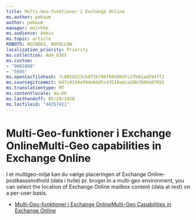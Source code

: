 ```yaml
---
title: Multi-Geo-funktioner i Exchange Online
ms.author: pebaum
author: pebaum
manager: mnirkhe
ms.audience: Admin
ms.topic: article
ROBOTS: NOINDEX, NOFOLLOW
localization_priority: Priority
ms.collection: Adm_O365
ms.custom:
- "9001088"
- "5695"
ms.openlocfilehash: 7c002b523cb8f2b796f69dd0dfc2fb61a4594ff2
ms.sourcegitcommit: bd7c03d4e994abb45c43510adca20b7600a87091
ms.translationtype: MT
ms.contentlocale: da-DK
ms.lasthandoff: 05/20/2020
ms.locfileid: "44357411"
---
```

# <a name="multi-geo-capabilities-in-exchange-online"></a><span data-ttu-id="c5c33-102">Multi-Geo-funktioner i Exchange Online</span><span class="sxs-lookup"><span data-stu-id="c5c33-102">Multi-Geo capabilities in Exchange Online</span></span>

<span data-ttu-id="c5c33-103">I et multigeo-miljø kan du vælge placeringen af Exchange Online-postkasseindhold (data i hvile) pr. bruger.</span><span class="sxs-lookup"><span data-stu-id="c5c33-103">In a multi-geo environment, you can select the location of Exchange Online mailbox content (data at rest) on a per-user basis.</span></span>
- [<span data-ttu-id="c5c33-104">Multi-Geo-funktioner i Exchange Online</span><span class="sxs-lookup"><span data-stu-id="c5c33-104">Multi-Geo Capabilities in Exchange Online</span></span>](https://docs.microsoft.com/office365/enterprise/multi-geo-capabilities-in-exchange-online)
